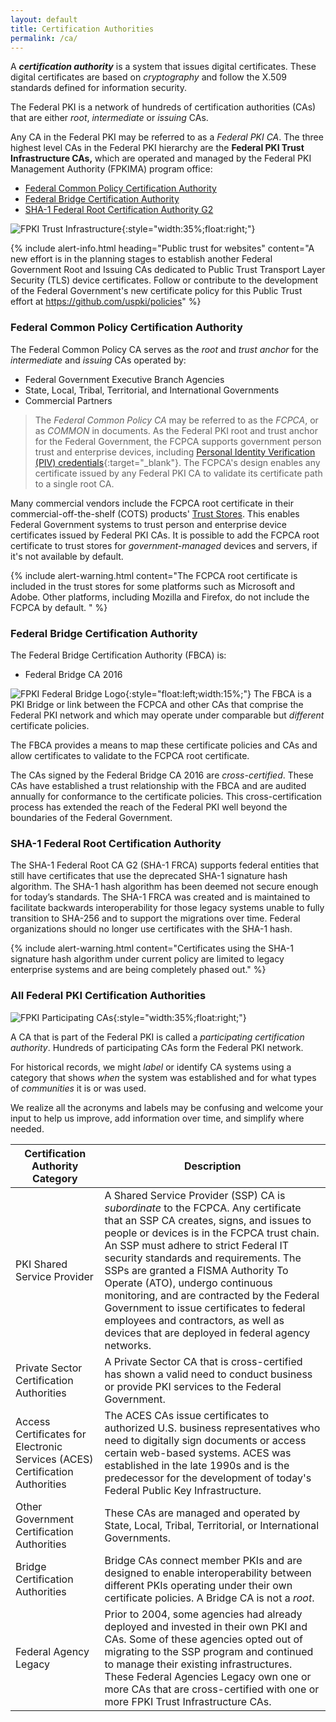```yaml
---
layout: default
title: Certification Authorities
permalink: /ca/
---
```


A **_certification authority_** is a system that issues digital certificates. These digital certificates are based on _cryptography_ and follow the X.509 standards defined for information security.

The Federal PKI is a network of hundreds of certification authorities (CAs) that are either _root_, _intermediate_ or _issuing_ CAs. <!--Capitalize or lowercased preferred? (consistency)-->

Any CA in the Federal PKI may be referred to as a _Federal PKI CA_. The three highest level CAs in the Federal PKI hierarchy are the **Federal PKI Trust Infrastructure CAs,** which are operated and managed by the Federal PKI Management Authority (FPKIMA) program office:

* [Federal Common Policy Certification Authority](#federal-common-policy-certification-authority)
* [Federal Bridge Certification Authority](#federal-bridge-certification-authority)
* [SHA-1 Federal Root Certification Authority G2](#sha-1-federal-root-certification-authority)

![FPKI Trust Infrastructure]({{site.baseurl}}/img/fpki_trust_cas.png){:style="width:35%;float:right;"}


{% include alert-info.html heading="Public trust for websites" content="A new effort is in the planning stages to establish another Federal Government Root and Issuing CAs dedicated to Public Trust Transport Layer Security (TLS) device certificates. Follow or contribute to the development of the Federal Government's new certificate policy for this Public Trust effort at https://github.com/uspki/policies" %}


### Federal Common Policy Certification Authority

The Federal Common Policy CA serves as the _root_ and _trust anchor_ for the _intermediate_ and _issuing_ CAs operated by:  

- Federal Government Executive Branch Agencies  
- State, Local, Tribal, Territorial, and International Governments  
- Commercial Partners 


<!--- ![Example of COMMON Serving as the Trust Anchor]({{site.baseurl}}/img/fcpca-chainV5.png){:style="width:40%;float:right;"}
*Example of COMMON as the Trust Anchor*{:style="float:right;clear:both;font-size:14px;text-align:center;margin:20px 0 0 0;width:40%;"} --->
<!--"root" that was not part of a name was lowercased above. A couple of paragraphs above it said that the FCPCA is the "root and trust anchor" (redundancy).-->  
>The _Federal Common Policy CA_ may be referred to as the _FCPCA_, or as _COMMON_ in documents. As the Federal PKI root and trust anchor for the Federal Government, the FCPCA supports government person trust and enterprise devices, including [Personal Identity Verification (PIV) credentials](https://piv.idmanagement.gov/#what-is-piv){:target="_blank"}. The FCPCA's design enables any certificate issued by any Federal PKI CA to validate its certificate path to a single root CA.<!--The single root CA is the FCPCA?-->

Many commercial vendors include the FCPCA root certificate in their commercial-off-the-shelf (COTS) products' [Trust Stores](../truststores/). This enables Federal Government systems to trust person and enterprise device certificates issued by Federal PKI CAs. It is possible to add the FCPCA root certificate to trust stores for _government-managed_ devices and servers, if it's not available by default.

{% include alert-warning.html content="The FCPCA root certificate is included in the trust stores for some platforms such as Microsoft and Adobe. Other platforms, including Mozilla and Firefox, do not include the FCPCA by default. " %}

### Federal Bridge Certification Authority

The Federal Bridge Certification Authority (FBCA) is:

* Federal Bridge CA 2016

![FPKI Federal Bridge Logo]({{site.baseurl}}/img/fbca-logo.png){:style="float:left;width:15%;"}
The FBCA is a PKI Bridge or link between the FCPCA and other CAs that comprise the Federal PKI network and which may operate under comparable but _different_ certificate policies.  

The FBCA provides a means to map these certificate policies and CAs and allow certificates to validate to the FCPCA root certificate.<!--Validating to the FCPCA root certificate" idea is stated above at "The FCPCA's design enables any certificate issued by any Federal PKI CA to validate its certificate path to a single root CA" (redundant idea).-->

<!--- ![Example of the FBCA Certification Path]({{site.baseurl}}/img/fbca-chainV2.png){:style="width:40%;float:right;"}
*Example of a FBCA Certification Path*{:style="float:right;clear:both;font-size:14px;text-align:center;margin:20px 0 0 0;width:40%;"} -->

The CAs signed by the Federal Bridge CA 2016 are _cross-certified_.  These CAs have established a trust relationship with the FBCA and are audited annually for conformance to the certificate policies.<!--Meaning Common and FBCA cert policies?--> This cross-certification process has extended the reach of the Federal PKI well beyond the boundaries of the Federal Government.

### SHA-1 Federal Root Certification Authority

The SHA-1 Federal Root CA G2 (SHA-1 FRCA) supports federal entities that still have certificates that use the deprecated SHA-1 signature hash algorithm. The SHA-1 hash algorithm has been deemed not secure enough for today’s standards.  The SHA-1 FRCA was created and is maintained to facilitate backwards interoperability for those legacy systems unable to fully transition to SHA-256 and to support the migrations over time.  Federal organizations should no longer use certificates with the SHA-1 hash.  

{% include alert-warning.html content="Certificates using the SHA-1 signature hash algorithm under current policy are limited to legacy enterprise systems and are being completely phased out." %}

### All Federal PKI Certification Authorities

![FPKI Participating CAs]({{site.baseurl}}/img/participatingCAsV3.png){:style="width:35%;float:right;"}

A CA that is part of the Federal PKI is called a _participating certification authority_.  Hundreds of participating CAs form the Federal PKI network.<!--We say in 2nd para at top: "The Federal PKI is a network of hundreds of certification authorities (CAs)" (redundant idea).-->  

For historical records, we might _label_ or identify CA systems using a category that shows _when_ the system was established and for what types of _communities_ it is or was used.  

We realize all the acronyms and labels may be confusing and welcome your input to help us improve, add information over time, and simplify where needed. 

|**Certification Authority Category**|**Description**|
|-----------|---------------|
| PKI Shared Service Provider | A Shared Service Provider (SSP) CA is *subordinate* to the FCPCA.  Any certificate that an SSP CA creates, signs, and issues to people or devices is in the FCPCA trust chain. An SSP must adhere to strict Federal IT security standards and requirements.  The SSPs are granted a FISMA Authority To Operate (ATO), undergo continuous monitoring, and are contracted by the Federal Government to issue certificates to federal employees and contractors, as well as devices that are deployed in federal agency networks. |
| Private Sector Certification Authorities | A Private Sector CA that is cross-certified has shown a valid need to conduct business or provide PKI services to the Federal Government. |
| Access Certificates for Electronic Services (ACES) Certification Authorities | The ACES CAs issue certificates to authorized U.S. business representatives who need to digitally sign documents or access certain web-based systems.  ACES was established in the late 1990s and is the predecessor for the development of today's Federal Public Key Infrastructure. |
| Other Government Certification Authorities | These CAs are managed and operated by State, Local, Tribal, Territorial, or International Governments. |
| Bridge Certification Authorities | Bridge CAs connect member PKIs and are designed to enable interoperability between different PKIs operating under their own certificate policies. A Bridge CA is not a _root_. |
| Federal Agency Legacy | Prior to 2004, some agencies had already deployed and invested in their own PKI and CAs. Some of these agencies opted out of migrating to the SSP program and continued to manage their existing infrastructures. These Federal Agencies Legacy own one or more CAs that are cross-certified with one or more FPKI Trust Infrastructure CAs.|
